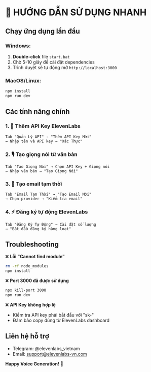 # 🚀 HƯỚNG DẪN SỬ DỤNG NHANH

## Chạy ứng dụng lần đầu

### Windows:
1. **Double-click** file `start.bat`
2. Chờ 5-10 giây để cài đặt dependencies
3. Trình duyệt sẽ tự động mở `http://localhost:3000`

### MacOS/Linux:
```bash
npm install
npm run dev
```

## Các tính năng chính

### 1. 🔑 Thêm API Key ElevenLabs
```
Tab "Quản Lý API" → "Thêm API Key Mới"
→ Nhập tên và API key → "Xác Thực"
```

### 2. 🎙️ Tạo giọng nói từ văn bản
```
Tab "Tạo Giọng Nói" → Chọn API Key + Giọng nói
→ Nhập văn bản → "Tạo Giọng Nói"
```

### 3. 📧 Tạo email tạm thời
```
Tab "Email Tạm Thời" → "Tạo Email Mới"
→ Chọn provider → "Kiểm tra email"
```

### 4. ⚡ Đăng ký tự động ElevenLabs
```
Tab "Đăng Ký Tự Động" → Cài đặt số lượng
→ "Bắt đầu đăng ký hàng loạt"
```

## Troubleshooting

❌ **Lỗi "Cannot find module"**
```bash
rm -rf node_modules
npm install
```

❌ **Port 3000 đã được sử dụng**
```bash
npx kill-port 3000
npm run dev
```

❌ **API Key không hợp lệ**
- Kiểm tra API key phải bắt đầu với "sk-"
- Đảm bảo copy đúng từ ElevenLabs dashboard

## Liên hệ hỗ trợ
- Telegram: @elevenlabs_vietnam
- Email: support@elevenlabs-vn.com

**Happy Voice Generation! 🎉**
